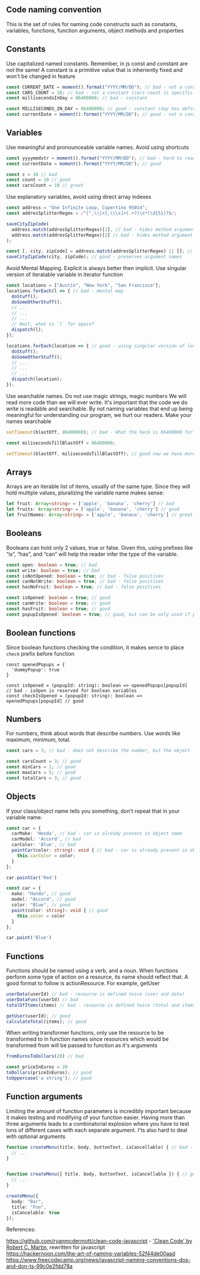 ## Code naming convention

This is the set of rules for naming code constructs such as constants, variables, 
functions, function arguments, object methods and properties

## Constants

Use capitalized named constants. Remember, in js const and constant are not the same!
A constant is a primitive value that is inheriently fixed and won't be changed in feature

```ts
const CURRENT_DATE = moment().format("YYYY/MM/DD"); // bad - not a constant
const CARS_COUNT = 10; // bad - not a constant (cars count is specific to a context)
const millisecondsInDay = 86400000; // bad - constant

const MILLISECONDS_IN_DAY = 86400000; // good - constant (day has defined number of miliseconds)
const currentDate = moment().format("YYYY/MM/DD"); // good - not a constant

```

## Variables

Use meaningful and pronounceable variable names. Avoid using shortcuts

```ts
const yyyymmdstr = moment().format("YYYY/MM/DD"); // bad - hard to read
const currentDate = moment().format("YYYY/MM/DD"); // good

const c = 10 // bad
const count = 10 // good
const carsCount = 10 // great
```
Use explanatory variables, avoid using direct array indexes

```ts
const address = "One Infinite Loop, Cupertino 95014";
const addresSplitterRegex = /^[^,\\]+[,\\\s]+(.+?)\s*(\d{5})?$/;

saveCityZipCode(
  address.match(addresSplitterRegex)[1], // bad - hides method argument name
  address.match(addresSplitterRegex)[2] // bad - hides method argument name
);

const [, city, zipCode] = address.match(addresSplitterRegex) || []; // destruct city and zip code from splitted address 
saveCityZipCode(city, zipCode); // good - preserves argument names
```

Avoid Mental Mapping. Explicit is always better then implicit. Use singular version of iteratable variable in iterator function

```ts
const locations = ["Austin", "New York", "San Francisco"];
locations.forEach(l => { // bad - mental map
  doStuff();
  doSomeOtherStuff();
  // ...
  // ...
  // ...
  // Wait, what is `l` for again?
  dispatch(l);
});

locations.forEach(location => { // good - using singular version of locations
  doStuff();
  doSomeOtherStuff();
  // ...
  // ...
  // ...
  dispatch(location);
});
```

Use searchable names. Do not use magic strings, magic numbers
We will read more code than we will ever write. 
It's important that the code we do write is readable and searchable. 
By not naming variables that end up being meaningful for understanding our program, we hurt our readers.
Make your names searchable

```ts
setTimeout(blastOff, 86400000); // bad - What the heck is 86400000 for?

const milisecondsTillBlastOff = 86400000;

setTimeout(blastOff, milisecondsTillBlastOff); // good now we have more context
```
## Arrays

Arrays are an iterable list of items, usually of the same type. 
Since they will hold multiple values, pluralizing the variable name makes sense:

```ts
let fruit: Array<string> = ['apple', 'banana', 'cherry'] // bad
let fruits: Array<string> = ['apple', 'banana', 'cherry'] // good
let fruitNames: Array<string> = ['apple', 'banana', 'cherry'] // great - gives more context about what is stored in an array
```

## Booleans

Booleans can hold only 2 values, true or false. 
Given this, using prefixes like “is”, “has”, and “can” will help the reader infer the type of the variable.

```ts
const open: boolean = true; // bad
const write: boolean = true; // bad
const isNotOpened: boolean = true; // bad - false positives
const canNotWrite: boolean = true; // bad - false positives
const hasNoFruit: boolean = true; // bad - false positives

const isOpened: boolean = true; // good
const canWrite: boolean = true; // good
const hasFruit: boolean = true; // good
const popupIsOpened: boolean = true; // good, but can be only used if popup is not the main context
```

## Boolean functions

Since boolean functions checking the condition, it makes sence to place `check` prefix before function

```
const openedPopups = {
  'dummyPopup': true
}

const isOpened = (popupId: string): boolean => openedPopups[popupId] // bad - isOpen is reserved for boolean variables 
const checkIsOpened = (popupId: string): boolean => openedPopups[popupId] // good
```

## Numbers

For numbers, think about words that describe numbers. Use words like maximum, minimum, total.

```ts
const cars = 3; // bad - does not describe the number, but the object

const carsCount = 3; // good
const minCars = 1; // good
const maxCars = 5; // good
const totalCars = 3; // good
```

## Objects

If your class/object name tells you something, don't repeat that in your variable name.

```ts
const car = {
  carMake: 'Honda', // bad - car is already present in object name
  carModel: 'Accord', // bad
  carColor: 'Blue', // bad
  paintCar(color: string): void { // bad - car is already present in object name
    this.carColor = color;
  }
};

car.paintCar('Red')

const car = {
  make: "Honda", // good
  model: "Accord", // good
  color: "Blue", // good
  paint(color: string): void { // good
    this.color = color
  }
};

car.paint('Blue')
```

## Functions

Functions should be named using a verb, and a noun. 
When functions perform some type of action on a resource, its name should reflect that. 
A good format to follow is actionResource. For example, getUser

```ts
userData(userId) // bad - resource is defined twice (user and data)
userDataFunc(userId) // bad
totalOfItems(items) // bad - resource is defined twice (total and items)

getUser(userId); // good
calculateTotal(items); // good
```

When writing transformer functions, only use the resource to be transformed to in function names since
resources which would be transformed from will be passed to function as it's arguments

```ts
fromEurosToDollars(20) // bad

const priceInEuros = 20
toDollars(priceInEuros); // good
toUppercase('a string'); // good
```

## Function arguments
Limiting the amount of function parameters is incredibly important because it makes testing and modifying of your function easier. 
Having more than three arguments leads to a combinatorial explosion where you have to test tons of different cases with each separate argument.
I'ts also hard to deal with optional arguments

```ts
function createMenu(title, body, buttonText, isCancellable) { // bad - imagine you'd like to make buttonText argument as optional
  // ...
}


function createMenu({ title, body, buttonText, isCancellable }) { // good - now we can make button text optional and even reorder arguments!
  // ...
}

createMenu({
  body: "Bar",
  title: "Foo",
  isCancelable: true
});
```

References:

https://github.com/ryanmcdermott/clean-code-javascript - ['Clean Code' by Robert C. Martin](https://www.amazon.com/gp/product/0132350882/ref=as_li_tl?ie=UTF8&camp=1789&creative=9325&creativeASIN=0132350882&linkCode=as2&tag=brandonwoz-20&linkId=8af093cb2b8d9a87993f285341ff015a), 
rewritten for javascript  
https://hackernoon.com/the-art-of-naming-variables-52f44de00aad  
https://www.freecodecamp.org/news/javascript-naming-conventions-dos-and-don-ts-99c0e2fdd78a  
